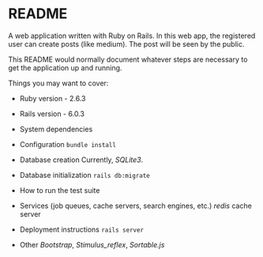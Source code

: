 # README

A web application written with Ruby on Rails.
In this web app, the registered user can create posts (like medium).
The post will be seen by the public.

This README would normally document whatever steps are necessary to get the
application up and running.

Things you may want to cover:

* Ruby version - 2.6.3 

* Rails version - 6.0.3 

* System dependencies

* Configuration
```bundle install```

* Database creation
Currently, _SQLite3_.

* Database initialization
```rails db:migrate```

* How to run the test suite

* Services (job queues, cache servers, search engines, etc.)
_redis_ cache server

* Deployment instructions
```rails server```

* Other
*Bootstrap*, *Stimulus_reflex*, *Sortable.js*
